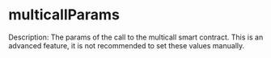 # multicallParams

Description: The params of the call to the multicall smart contract. This is an advanced feature, it is not recommended to set these values manually.